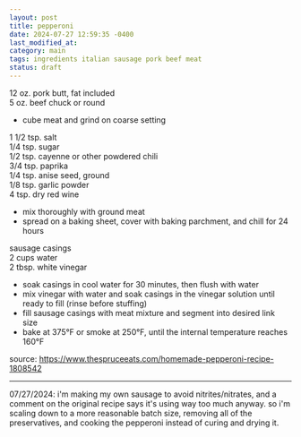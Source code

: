 ```yaml
---
layout: post
title: pepperoni
date: 2024-07-27 12:59:35 -0400
last_modified_at: 
category: main
tags: ingredients italian sausage pork beef meat
status: draft
---
```


12 oz. pork butt, fat included  
5 oz. beef chuck or round  
* cube meat and grind on coarse setting

1 1/2 tsp. salt  
1/4 tsp. sugar  
1/2 tsp. cayenne or other powdered chili  
3/4 tsp. paprika  
1/4 tsp. anise seed, ground  
1/8 tsp. garlic powder  
4 tsp. dry red wine  
* mix thoroughly with ground meat
* spread on a baking sheet, cover with baking parchment, and chill for 24 hours

sausage casings  
2 cups water  
2 tbsp. white vinegar  
* soak casings in cool water for 30 minutes, then flush with water
* mix vinegar with water and soak casings in the vinegar solution until ready to
  fill (rinse before stuffing)
* fill sausage casings with meat mixture and segment into desired link size
* bake at 375°F or smoke at 250°F, until the internal temperature reaches 160°F

source: <https://www.thespruceeats.com/homemade-pepperoni-recipe-1808542>

---

07/27/2024: i'm making my own sausage to avoid nitrites/nitrates, and a comment on
the original recipe says it's using way too much anyway. so i'm scaling down to a
more reasonable batch size, removing all of the preservatives, and cooking the
pepperoni instead of curing and drying it.
